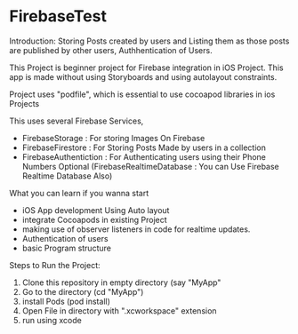 # FirebaseTest
Introduction: Storing Posts created by users and Listing them as those posts are published by other users, Authhentication of Users.

This Project is beginner project for Firebase integration in iOS Project. This app is made without using Storyboards and using autolayout constraints.

Project uses "podfile", which is essential to use cocoapod libraries in ios Projects

This uses several Firebase Services,
 - FirebaseStorage : For storing Images On Firebase
 - FirebaseFirestore : For Storing Posts Made by users in a collection
 - FirebaseAuthentiction : For Authenticating users using their Phone Numbers
 Optional (FirebaseRealtimeDatabase : You can Use Firebase Realtime Database Also)
 
 What you can learn if you wanna start
  - iOS App development Using Auto layout
  - integrate Cocoapods in existing Project
  - making use of observer listeners in code for realtime updates.
  - Authentication of users
  - basic Program structure

Steps to Run the Project:

1. Clone this repository in empty directory (say "MyApp"
2. Go to the directory (cd "MyApp")
3. install Pods (pod install)
4. Open File in directory with ".xcworkspace" extension 
5. run using xcode
